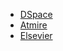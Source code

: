 - [DSpace](http://www.dspace.org)
- [Atmire](https://www.atmire.com)
- [Elsevier](https://www.elsevier.com)